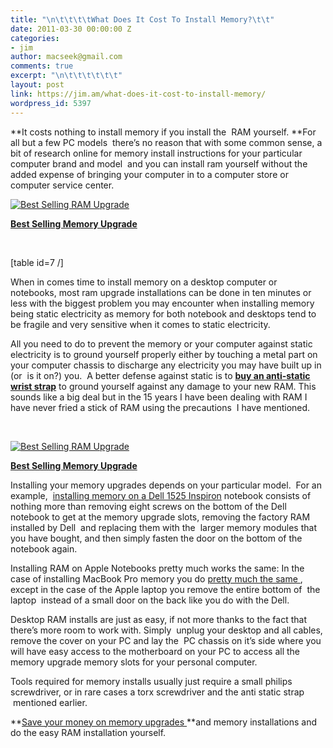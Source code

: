 ```yaml
---
title: "\n\t\t\t\tWhat Does It Cost To Install Memory?\t\t"
date: 2011-03-30 00:00:00 Z
categories:
- jim
author: macseek@gmail.com
comments: true
excerpt: "\n\t\t\t\t\t\t"
layout: post
link: https://jim.am/what-does-it-cost-to-install-memory/
wordpress_id: 5397
---
```


**It costs nothing to install memory if you install the  RAM yourself. **For all but a few PC models  there’s no reason that with some common sense, a bit of research online for memory install instructions for your particular computer brand and model  and you can install ram yourself without the added expense of bringing your computer in to a computer store or computer service center.




[![Best Selling RAM Upgrade](http://www.jim.am/wp-content/uploads/2011/03/Screen-shot-2011-03-30-at-4.56.05-PM.png)](http://www.amazon.com/gp/redirect.html?ie=UTF8&location=http%3A%2F%2Fwww.amazon.com%2Fgp%2Fbrowse%3Fie%3DUTF8%26node%3D172500%26ref_%3Dsr_tc_2_4%26qid%3D1301518536%26sr%3D8-2-tc&tag=ramseeker-20&linkCode=ur2&camp=1789&creative=390957)




**[Best Selling Memory Upgrade](http://www.amazon.com/gp/redirect.html?ie=UTF8&location=http%3A%2F%2Fwww.amazon.com%2Fgp%2Fbrowse%3Fie%3DUTF8%26node%3D172500%26ref_%3Dsr_tc_2_4%26qid%3D1301518536%26sr%3D8-2-tc&tag=ramseeker-20&linkCode=ur2&camp=1789&creative=390957)**




 




[table id=7 /]




When in comes time to install memory on a desktop computer or notebooks, most ram upgrade installations can be done in ten minutes or less with the biggest problem you may encounter when installing memory being static electricity as memory for both notebook and desktops tend to be fragile and very sensitive when it comes to static electricity.




All you need to do to prevent the memory or your computer against static electricity is to ground yourself properly either by touching a metal part on your computer chassis to discharge any electricity you may have built up in (or  is it on?) you.  A better defense against static is to **[buy an anti-static wrist strap](http://www.amazon.com/gp/redirect.html?ie=UTF8&location=http%3A%2F%2Fwww.amazon.com%2Fs%3Fie%3DUTF8%26ref_%3Dnb_sb_ss_i_0_23%26field-keywords%3Danti%2520static%2520wrist%2520strap%26url%3Dsearch-alias%253Daps%26sprefix%3Danti%2520static%2520wrist%2520strap&tag=ramseeker-20&linkCode=ur2&camp=1789&creative=390957)** to ground yourself against any damage to your new RAM. This sounds like a big deal but in the 15 years I have been dealing with RAM I have never fried a stick of RAM using the precautions  I have mentioned.




 




[![Best Selling RAM Upgrade](http://www.jim.am/wp-content/uploads/2011/03/Screen-shot-2011-03-30-at-4.56.05-PM.png)](http://www.amazon.com/gp/redirect.html?ie=UTF8&location=http%3A%2F%2Fwww.amazon.com%2Fgp%2Fbrowse%3Fie%3DUTF8%26node%3D172500%26ref_%3Dsr_tc_2_4%26qid%3D1301518536%26sr%3D8-2-tc&tag=ramseeker-20&linkCode=ur2&camp=1789&creative=390957)




**[Best Selling Memory Upgrade](http://www.amazon.com/gp/redirect.html?ie=UTF8&location=http%3A%2F%2Fwww.amazon.com%2Fgp%2Fbrowse%3Fie%3DUTF8%26node%3D172500%26ref_%3Dsr_tc_2_4%26qid%3D1301518536%26sr%3D8-2-tc&tag=ramseeker-20&linkCode=ur2&camp=1789&creative=390957)**




Installing your memory upgrades depends on your particular model.  For an example,  [installing memory on a Dell 1525 Inspiron](http://support.dell.com/support/edocs/systems/ins1525/en/SM/memory.htm#wp1180987) notebook consists of nothing more than removing eight screws on the bottom of the Dell notebook to get at the memory upgrade slots, removing the factory RAM installed by Dell  and replacing them with the  larger memory modules that you have bought, and then simply fasten the door on the bottom of the notebook again.




Installing RAM on Apple Notebooks pretty much works the same: In the case of installing MacBook Pro memory you do [pretty much the same ](http://support.apple.com/kb/HT1270#link1), except in the case of the Apple laptop you remove the entire bottom of  the laptop  instead of a small door on the back like you do with the Dell.




Desktop RAM installs are just as easy, if not more thanks to the fact that there’s more room to work with. Simply  unplug your desktop and all cables, remove the cover on your PC and lay the  PC chassis on it’s side where you will have easy access to the motherboard on your PC to access all the memory upgrade memory slots for your personal computer.




Tools required for memory installs usually just require a small philips screwdriver, or in rare cases a torx screwdriver and the anti static strap  mentioned earlier.




**[Save your money on memory upgrades ](http://amzn.to/2oA2gjC)**and memory installations and do the easy RAM installation yourself.


		
